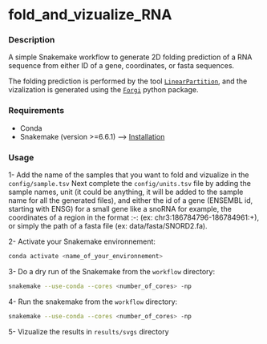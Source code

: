 # fold_and_vizualize_RNA

### Description
A simple Snakemake workflow to generate 2D folding prediction of a RNA
sequence from either ID of a gene, coordinates, or fasta sequences.

The folding prediction is performed by the tool
<a href="https://github.com/LinearFold/LinearPartition">`LinearPartition`</a>,
and the vizalization is generated using the
<a href="https://github.com/ViennaRNA/forgi">`Forgi`</a>
python package.


### Requirements
- Conda
- Snakemake (version >=6.6.1) --> <a href="https://snakemake.readthedocs.io/en/stable/getting_started/installation.html">Installation</a>

### Usage
1- Add the name of the samples that you want to fold and vizualize in the `config/sample.tsv`
Next complete the `config/units.tsv` file by adding the sample names, unit (it could be
anything, it will be added to the sample name for all the generated files), and either
the id of a gene (ENSEMBL id, starting with ENSG) for a small gene like a snoRNA for example,
the coordinates of a region in the format <chr>:<start>-<end>:<strand>
(ex: chr3:186784796-186784961:+), or simply the path of a fasta file
(ex: data/fasta/SNORD2.fa).

2- Activate your Snakemake environnement:
```bash
conda activate <name_of_your_environnement>
```

3- Do a dry run of the Snakemake from the `workflow` directory:
```bash
snakemake --use-conda --cores <number_of_cores> -np
```

4- Run the snakemake from the `workflow` directory:
```bash
snakemake --use-conda --cores <number_of_cores> -np
```

5- Vizualize the results in `results/svgs` directory
